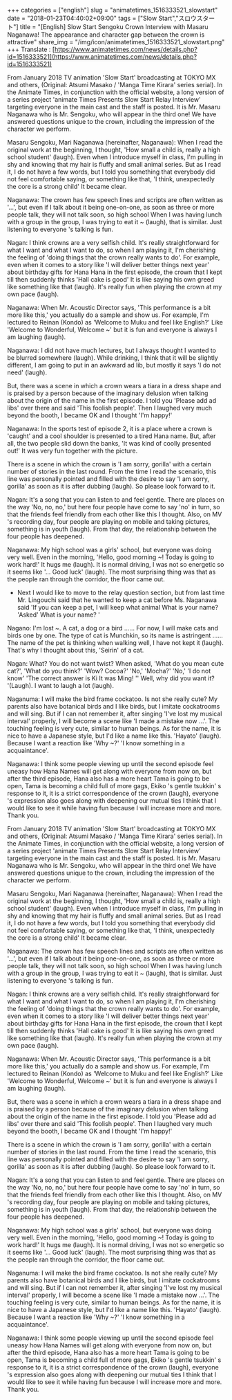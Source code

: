 +++
categories = ["english"]
slug = "animatetimes_1516333521_slowstart"
date = "2018-01-23T04:40:02+09:00"
tags = ["Slow Start","スロウスタート"]
title = "[English] Slow Start Sengoku Crown Interview with Masaru Naganawa! The appearance and character gap between the crown is attractive"
share_img = "/img/icon/animatetimes_1516333521_slowstart.png"
+++
Translate : [https://www.animatetimes.com/news/details.php?id=1516333521](https://www.animatetimes.com/news/details.php?id=1516333521)


From January 2018 TV animation 'Slow Start' broadcasting at TOKYO MX and others, (Original: Atsumi Masako / 'Manga Time Kirara' series serial). In the Animate Times, in conjunction with the official website, a long version of a series project 'animate Times Presents Slow Start Relay Interview' targeting everyone in the main cast and the staff is posted. It is Mr. Masaru Naganawa who is Mr. Sengoku, who will appear in the third one! We have answered questions unique to the crown, including the impression of the character we perform.

Masaru Sengoku, Mari Naganawa (hereinafter, Naganawa): When I read the original work at the beginning, I thought, 'How small a child is, really a high school student' (laugh). Even when I introduce myself in class, I'm pulling in shy and knowing that my hair is fluffy and small animal series. But as I read it, I do not have a few words, but I told you something that everybody did not feel comfortable saying, or something like that, 'I think, unexpectedly the core is a strong child' It became clear.

Naganawa: The crown has few speech lines and scripts are often written as '...', but even if I talk about it being one-on-one, as soon as three or more people talk, they will not talk soon, so high school When I was having lunch with a group in the group, I was trying to eat it ~ (laugh), that is similar. Just listening to everyone 's talking is fun.

Nagan: I think crowns are a very selfish child. It's really straightforward for what I want and what I want to do, so when I am playing it, I'm cherishing the feeling of 'doing things that the crown really wants to do'. For example, even when it comes to a story like 'I will deliver better things next year' about birthday gifts for Hana Hana in the first episode, the crown that I kept till then suddenly thinks 'Hall cake is good' It is like saying his own greed like something like that (laugh). It's really fun when playing the crown at my own pace (laugh).

Naganawa: When Mr. Acoustic Director says, 'This performance is a bit more like this,' you actually do a sample and show us. For example, I'm lectured to Reinan (Kondo) as 'Welcome to Muku and feel like English?' Like 'Welcome to Wonderful, Welcome ~' but it is fun and everyone is always I am laughing (laugh).

Naganawa: I did not have much lectures, but I always thought I wanted to be blurred somewhere (laugh). While drinking, I think that it will be slightly different, I am going to put in an awkward ad lib, but mostly it says 'I do not need' (laugh).

But, there was a scene in which a crown wears a tiara in a dress shape and is praised by a person because of the imaginary delusion when talking about the origin of the name in the first episode. I told you 'Please add ad libs' over there and said 'This foolish people'. Then I laughed very much beyond the booth, I became OK and I thought 'I'm happy!'

Naganawa: In the sports test of episode 2, it is a place where a crown is 'caught' and a cool shoulder is presented to a tired Hana name. But, after all, the two people slid down the banks, 'It was kind of coolly presented out!' It was very fun together with the picture.

There is a scene in which the crown is 'I am sorry, gorilla' with a certain number of stories in the last round. From the time I read the scenario, this line was personally pointed and filled with the desire to say 'I am sorry, gorilla' as soon as it is after dubbing (laugh). So please look forward to it.

Nagan: It's a song that you can listen to and feel gentle. There are places on the way 'No, no, no,' but here four people have come to say 'no' in turn, so that the friends feel friendly from each other like this I thought. Also, on MV 's recording day, four people are playing on mobile and taking pictures, something is in youth (laugh). From that day, the relationship between the four people has deepened.

Naganawa: My high school was a girls' school, but everyone was doing very well. Even in the morning, 'Hello, good morning ~! Today is going to work hard!' It hugs me (laugh). It is normal driving, I was not so energetic so it seems like '... Good luck' (laugh). The most surprising thing was that as the people ran through the corridor, the floor came out.

- Next I would like to move to the relay question section, but from last time Mr. Lingouchi said that he wanted to keep a cat before Ms. Naganawa said 'If you can keep a pet, I will keep what animal What is your name? 'Asked' What is your name? '

Nagano: I'm lost ~. A cat, a dog or a bird ...... For now, I will make cats and birds one by one. The type of cat is Munchkin, so its name is astringent ...... The name of the pet is thinking when walking well, I have not kept it (laugh). That's why I thought about this, 'Seirin' of a cat.

Nagan: What? You do not want twist? When asked, 'What do you mean cute cat?', 'What do you think?' 'Wow? Cocoa?' 'No,' 'Mocha?' 'No,' 'I do not know' 'The correct answer is Ki It was Ming! '' Well, why did you want it? '(Laugh). I want to laugh a lot (laugh).

Naganuma: I will make the bird frame cockatoo. Is not she really cute? My parents also have botanical birds and I like birds, but I imitate cockatrooms and will sing. But if I can not remember it, after singing 'I've lost my musical interval' properly, I will become a scene like 'I made a mistake now ...'. The touching feeling is very cute, similar to human beings. As for the name, it is nice to have a Japanese style, but I'd like a name like this. 'Hayato' (laugh). Because I want a reaction like 'Why ~?' 'I know something in a acquaintance'.

Naganawa: I think some people viewing up until the second episode feel uneasy how Hana Names will get along with everyone from now on, but after the third episode, Hana also has a more heart Tama is going to be open, Tama is becoming a child full of more gags, Ekiko 's gentle tsukkin' s response to it, it is a strict correspondence of the crown (laugh), everyone 's expression also goes along with deepening our mutual ties I think that I would like to see it while having fun because I will increase more and more. Thank you.

From January 2018 TV animation 'Slow Start' broadcasting at TOKYO MX and others, (Original: Atsumi Masako / 'Manga Time Kirara' series serial). In the Animate Times, in conjunction with the official website, a long version of a series project 'animate Times Presents Slow Start Relay Interview' targeting everyone in the main cast and the staff is posted. It is Mr. Masaru Naganawa who is Mr. Sengoku, who will appear in the third one! We have answered questions unique to the crown, including the impression of the character we perform.

Masaru Sengoku, Mari Naganawa (hereinafter, Naganawa): When I read the original work at the beginning, I thought, 'How small a child is, really a high school student' (laugh). Even when I introduce myself in class, I'm pulling in shy and knowing that my hair is fluffy and small animal series. But as I read it, I do not have a few words, but I told you something that everybody did not feel comfortable saying, or something like that, 'I think, unexpectedly the core is a strong child' It became clear.

Naganawa: The crown has few speech lines and scripts are often written as '...', but even if I talk about it being one-on-one, as soon as three or more people talk, they will not talk soon, so high school When I was having lunch with a group in the group, I was trying to eat it ~ (laugh), that is similar. Just listening to everyone 's talking is fun.

Nagan: I think crowns are a very selfish child. It's really straightforward for what I want and what I want to do, so when I am playing it, I'm cherishing the feeling of 'doing things that the crown really wants to do'. For example, even when it comes to a story like 'I will deliver better things next year' about birthday gifts for Hana Hana in the first episode, the crown that I kept till then suddenly thinks 'Hall cake is good' It is like saying his own greed like something like that (laugh). It's really fun when playing the crown at my own pace (laugh).

Naganawa: When Mr. Acoustic Director says, 'This performance is a bit more like this,' you actually do a sample and show us. For example, I'm lectured to Reinan (Kondo) as 'Welcome to Muku and feel like English?' Like 'Welcome to Wonderful, Welcome ~' but it is fun and everyone is always I am laughing (laugh).

But, there was a scene in which a crown wears a tiara in a dress shape and is praised by a person because of the imaginary delusion when talking about the origin of the name in the first episode. I told you 'Please add ad libs' over there and said 'This foolish people'. Then I laughed very much beyond the booth, I became OK and I thought 'I'm happy!'

There is a scene in which the crown is 'I am sorry, gorilla' with a certain number of stories in the last round. From the time I read the scenario, this line was personally pointed and filled with the desire to say 'I am sorry, gorilla' as soon as it is after dubbing (laugh). So please look forward to it.

Nagan: It's a song that you can listen to and feel gentle. There are places on the way 'No, no, no,' but here four people have come to say 'no' in turn, so that the friends feel friendly from each other like this I thought. Also, on MV 's recording day, four people are playing on mobile and taking pictures, something is in youth (laugh). From that day, the relationship between the four people has deepened.

Naganawa: My high school was a girls' school, but everyone was doing very well. Even in the morning, 'Hello, good morning ~! Today is going to work hard!' It hugs me (laugh). It is normal driving, I was not so energetic so it seems like '... Good luck' (laugh). The most surprising thing was that as the people ran through the corridor, the floor came out.

Naganuma: I will make the bird frame cockatoo. Is not she really cute? My parents also have botanical birds and I like birds, but I imitate cockatrooms and will sing. But if I can not remember it, after singing 'I've lost my musical interval' properly, I will become a scene like 'I made a mistake now ...'. The touching feeling is very cute, similar to human beings. As for the name, it is nice to have a Japanese style, but I'd like a name like this. 'Hayato' (laugh). Because I want a reaction like 'Why ~?' 'I know something in a acquaintance'.

Naganawa: I think some people viewing up until the second episode feel uneasy how Hana Names will get along with everyone from now on, but after the third episode, Hana also has a more heart Tama is going to be open, Tama is becoming a child full of more gags, Ekiko 's gentle tsukkin' s response to it, it is a strict correspondence of the crown (laugh), everyone 's expression also goes along with deepening our mutual ties I think that I would like to see it while having fun because I will increase more and more. Thank you.
